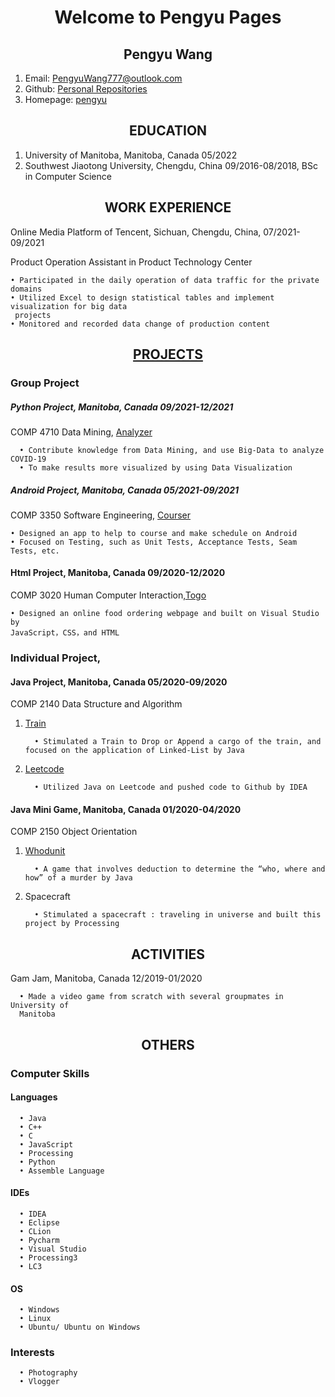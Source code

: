 <h1 align ="center">Welcome to Pengyu Pages</h1> 

<h2 align="center">  Pengyu Wang</h2>

1. Email: PengyuWang777@outlook.com
2. Github: [Personal Repositories](https://github.com/Skadoosh777)
3. Homepage: [pengyu](https://skadoosh777.github.io/pengyu.github.io/)

<h2 align ="center"> EDUCATION</h2>

1. University of Manitoba, Manitoba, Canada 05/2022
2. Southwest Jiaotong University, Chengdu, China 09/2016-08/2018, BSc in Computer Science

<h2 align ="center"> WORK EXPERIENCE</h2>

Online Media Platform of Tencent, Sichuan, Chengdu, China, 07/2021-09/2021

Product Operation Assistant in Product Technology Center

    • Participated in the daily operation of data traffic for the private domains
    • Utilized Excel to design statistical tables and implement visualization for big data
     projects
    • Monitored and recorded data change of production content

<h2 align="center"> <a href ="https://github.com/Skadoosh777?tab=repositories">PROJECTS</a> </h2>

### Group Project

##### Python Project, Manitoba, Canada 09/2021-12/2021

COMP 4710 Data Mining, [Analyzer](https://github.com/Skadoosh777/COMP4710_Group14_Analyzer)
   
      • Contribute knowledge from Data Mining, and use Big-Data to analyze COVID-19
      • To make results more visualized by using Data Visualization 

##### Android Project, Manitoba, Canada 05/2021-09/2021

COMP 3350 Software Engineering, [Courser](https://github.com/Skadoosh777/COMP-3350-Courser-public)

    • Designed an app to help to course and make schedule on Android
    • Focused on Testing, such as Unit Tests, Acceptance Tests, Seam Tests, etc.

#### Html Project, Manitoba, Canada 09/2020-12/2020

COMP 3020 Human Computer Interaction,[Togo](https://github.com/Skadoosh777/Togo)

    • Designed an online food ordering webpage and built on Visual Studio by
    JavaScript，CSS，and HTML

### Individual Project,

#### Java Project, Manitoba, Canada 05/2020-09/2020

COMP 2140 Data Structure and Algorithm

1. [Train](https://github.com/Skadoosh777/Train)

         • Stimulated a Train to Drop or Append a cargo of the train, and focused on the application of Linked-List by Java

2. [Leetcode](https://github.com/Skadoosh777/Leetcode)

         • Utilized Java on Leetcode and pushed code to Github by IDEA

#### Java Mini Game, Manitoba, Canada 01/2020-04/2020

COMP 2150 Object Orientation

1. [Whodunit](https://github.com/Skadoosh777/Whodunit)

         • A game that involves deduction to determine the “who, where and how” of a murder by Java

2. Spacecraft

         • Stimulated a spacecraft : traveling in universe and built this project by Processing

<h2 align="center"> ACTIVITIES</h2>

Gam Jam, Manitoba, Canada 12/2019-01/2020

      • Made a video game from scratch with several groupmates in University of
      Manitoba

<h2 align="center">  OTHERS</h2>

### Computer Skills

#### Languages

      • Java
      • C++
      • C
      • JavaScript
      • Processing
      • Python
      • Assemble Language

#### IDEs

      • IDEA
      • Eclipse
      • CLion
      • Pycharm
      • Visual Studio
      • Processing3
      • LC3

#### OS

      • Windows
      • Linux
      • Ubuntu/ Ubuntu on Windows

### Interests

      • Photography
      • Vlogger

